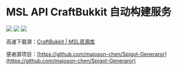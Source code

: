 # MSL API CraftBukkit 自动构建服务
![](https://shields.io/github/license/MSLTeam/Build-CraftBukkit)
![](https://shields.io/badge/Latest-1.21.5-blue)
![](https://shields.io/github/downloads/MSLTeam/Build-CraftBukkit/total)

高速下载源：[CraftBukkit | MSL资源库](https://files.mslmc.cn/Server-Cores/CraftBukkit)

感谢源项目：[https://github.com/majoson-chen/Spigot-Generaror](https://github.com/majoson-chen/Spigot-Generaror)
